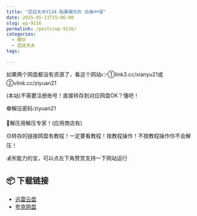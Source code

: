 ```yaml
---
title: "昆廷夫夫V134-點著燭光的 白禨🐟望"
date: 2025-05-11T15:06:00
slug: wp-9116
permalink: /posts/wp-9116/
categories:
  - 精华
  - 昆廷夫夫
tags:

---
```


如果两个网盘都没有资源了，看这个网站👉①link3.cc/xianyu21或②vlink.cc/ziyuan21

(本站)不需要注册账号！直接转存到对应网盘OK？懂吧！

🟢解压密码:ziyuan21

🔵解压用解压专家！(应用商店有)

🟡转存的链接网盘有教程！一定要看教程！按教程操作！不按教程操作你不会解压！

💰🈶能力的宝，可以点左下角赞赏支持一下网站运行

## 📦 下载链接
- [迅雷云盘](https://blziyuan21.com/pay-download/9116?key=2d206e0490&down_id=0)
- [夸克网盘](https://blziyuan21.com/pay-download/9116?key=2d206e0490&down_id=1)

